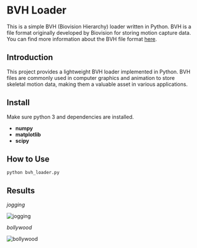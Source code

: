# BVH Loader

This is a simple BVH (Biovision Hierarchy) loader written in Python. BVH is a file format originally developed by Biovision for storing motion capture data. You can find more information about the BVH file format [here](https://research.cs.wisc.edu/graphics/Courses/cs-838-1999/Jeff/BVH.html).

## Introduction

This project provides a lightweight BVH loader implemented in Python. BVH files are commonly used in computer graphics and animation to store skeletal motion data, making them a valuable asset in various applications.

## Install

Make sure python 3 and dependencies are installed.

- **numpy**
- **matplotlib**
- **scipy**

## How to Use

```
python bvh_loader.py
```

## Results

*jogging*

![jogging](assets/jogging.gif)



*bollywood*

![bollywood](assets/bollywood.gif)



